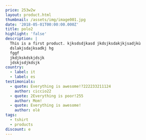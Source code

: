 ```yaml
---
price: 253w2w
layout: product.html
thumbnail: /assets/img/image001.jpg
date: '2018-05-01T00:00:00.000Z'
title: polo2
highlight: 'false'
description: |
  This is a first product. kjksdsdjkasd jkdsjksdakjkjsadjkù
  dslakjsdajksadkj hg
  fggf
  jkdjkskdskjdsjk
  jdskjsdjkdsjk
country:
  - label: it
  - label: es
testimonials:
  - quote: Everything is awesome!?222233211124
    author: ciccio22
  - quote: 2Everything is poor!255
    author: Mom!
  - quote: Everything is awesome!
    author: olè
tags:
  - tshirt
  - products
discount: e
---
```


